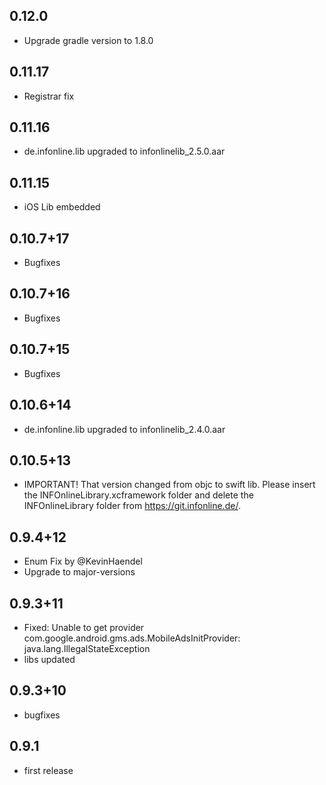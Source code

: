 ## 0.12.0
* Upgrade gradle version to 1.8.0

## 0.11.17
* Registrar fix

## 0.11.16
* de.infonline.lib upgraded to infonlinelib_2.5.0.aar

## 0.11.15
* iOS Lib embedded

## 0.10.7+17
* Bugfixes

## 0.10.7+16
* Bugfixes

## 0.10.7+15
* Bugfixes

## 0.10.6+14
* de.infonline.lib upgraded to infonlinelib_2.4.0.aar

## 0.10.5+13
* IMPORTANT! That version changed from objc to swift lib. Please insert the INFOnlineLibrary.xcframework folder and delete the INFOnlineLibrary folder from https://git.infonline.de/.

## 0.9.4+12
* Enum Fix by @KevinHaendel
* Upgrade to major-versions

## 0.9.3+11
* Fixed: Unable to get provider com.google.android.gms.ads.MobileAdsInitProvider: java.lang.IllegalStateException
* libs updated

## 0.9.3+10
* bugfixes

## 0.9.1

* first release
